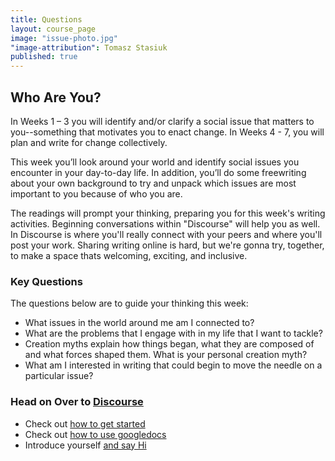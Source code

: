 ```yaml
---
title: Questions
layout: course_page
image: "issue-photo.jpg"
"image-attribution": Tomasz Stasiuk
published: true
---
```


## Who Are You?

In Weeks 1 – 3 you will identify and/or clarify a social issue that matters to you--something that motivates you to enact change. In Weeks 4 - 7, you will plan and write for change collectively.   
 
This week you’ll look around your world and identify social issues you encounter in your day-to-day life. In addition, you’ll do some freewriting about your own background to try and unpack which issues are most important to you because of who you are. 
 
The readings will prompt your thinking, preparing you for this week's writing activities.  Beginning conversations within "Discourse" will help you as well.  In Discourse is where you'll really connect with your peers and where you'll post your work. Sharing writing online is hard, but we're gonna try, together, to make a space thats welcoming, exciting, and inclusive.

### Key Questions
The questions below are to guide your thinking this week:

- What issues in the world around me am I connected to? 
- What are the problems that I engage with in my life that I want to tackle? 
- Creation myths explain how things began, what they are composed of and what forces shaped them.  What is your personal creation myth?
- What am I interested in writing that could begin to move the needle on a particular issue?

### Head on Over to [Discourse](http://discourse.p2pu.org/category/writing-for-change)

- Check out [how to get started](http://discourse.p2pu.org/t/how-do-i-get-started-with-discourse/134)
- Check out [how to use googledocs](http://discourse.p2pu.org/t/how-do-i-create-and-share-my-googledoc/135)
- Introduce yourself [and say Hi](http://discourse.p2pu.org/t/writing-for-change-say-hello-and-find-your-crew/156/9)